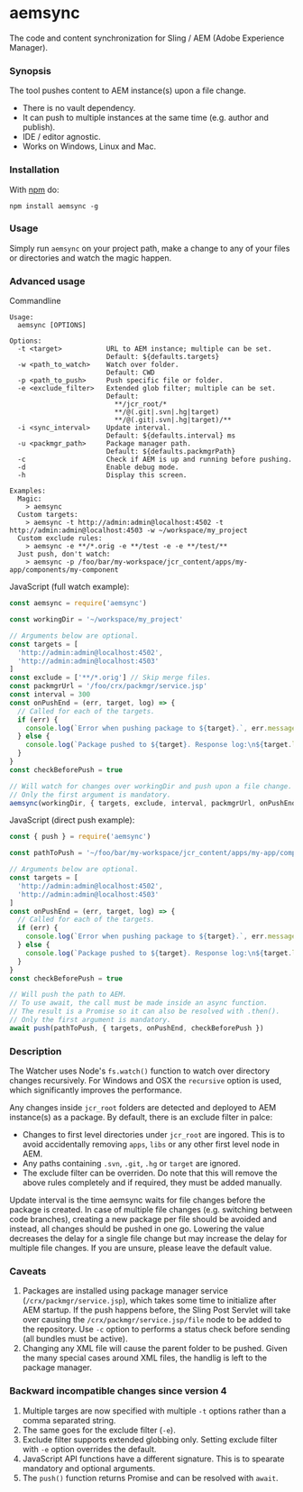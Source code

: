 aemsync
=======

The code and content synchronization for Sling / AEM (Adobe Experience Manager).

### Synopsis

The tool pushes content to AEM instance(s) upon a file change.
* There is no vault dependency.
* It can push to multiple instances at the same time (e.g. author and publish).
* IDE / editor agnostic.
* Works on Windows, Linux and Mac.

### Installation

With [npm](http://npmjs.org) do:

```
npm install aemsync -g
```

### Usage

Simply run `aemsync` on your project path, make a change to any of your files or directories and watch the magic happen.

### Advanced usage

Commandline
```
Usage:
  aemsync [OPTIONS]

Options:
  -t <target>           URL to AEM instance; multiple can be set.
                        Default: ${defaults.targets}
  -w <path_to_watch>    Watch over folder.
                        Default: CWD
  -p <path_to_push>     Push specific file or folder.
  -e <exclude_filter>   Extended glob filter; multiple can be set.
                        Default:
                          **/jcr_root/*
                          **/@(.git|.svn|.hg|target)
                          **/@(.git|.svn|.hg|target)/**
  -i <sync_interval>    Update interval.
                        Default: ${defaults.interval} ms
  -u <packmgr_path>     Package manager path.
                        Default: ${defaults.packmgrPath}
  -c                    Check if AEM is up and running before pushing.
  -d                    Enable debug mode.
  -h                    Display this screen.

Examples:
  Magic:
    > aemsync
  Custom targets:
    > aemsync -t http://admin:admin@localhost:4502 -t http://admin:admin@localhost:4503 -w ~/workspace/my_project
  Custom exclude rules:
    > aemsync -e **/*.orig -e **/test -e -e **/test/**
  Just push, don't watch:
    > aemsync -p /foo/bar/my-workspace/jcr_content/apps/my-app/components/my-component
```

JavaScript (full watch example):
```JavaScript
const aemsync = require('aemsync')

const workingDir = '~/workspace/my_project'

// Arguments below are optional.
const targets = [
  'http://admin:admin@localhost:4502',
  'http://admin:admin@localhost:4503'
]
const exclude = ['**/*.orig'] // Skip merge files.
const packmgrUrl = '/foo/crx/packmgr/service.jsp'
const interval = 300
const onPushEnd = (err, target, log) => {
  // Called for each of the targets.
  if (err) {
    console.log(`Error when pushing package to ${target}.`, err.message)
  } else {
    console.log(`Package pushed to ${target}. Response log:\n${target.log}`)
  }
}
const checkBeforePush = true

// Will watch for changes over workingDir and push upon a file change.
// Only the first argument is mandatory.
aemsync(workingDir, { targets, exclude, interval, packmgrUrl, onPushEnd, checkBeforePush })
```

JavaScript (direct push example):
```JavaScript
const { push } = require('aemsync')

const pathToPush = '~/foo/bar/my-workspace/jcr_content/apps/my-app/components/my-component'

// Arguments below are optional.
const targets = [
  'http://admin:admin@localhost:4502',
  'http://admin:admin@localhost:4503'
]
const onPushEnd = (err, target, log) => {
  // Called for each of the targets.
  if (err) {
    console.log(`Error when pushing package to ${target}.`, err.message)
  } else {
    console.log(`Package pushed to ${target}. Response log:\n${target.log}`)
  }
}
const checkBeforePush = true

// Will push the path to AEM.
// To use await, the call must be made inside an async function.
// The result is a Promise so it can also be resolved with .then().
// Only the first argument is mandatory.
await push(pathToPush, { targets, onPushEnd, checkBeforePush })
```

### Description

The Watcher uses Node's `fs.watch()` function to watch over directory changes recursively. For Windows and OSX the `recursive` option is used, which significantly improves the performance.

Any changes inside `jcr_root` folders are detected and deployed to AEM instance(s) as a package. By default, there is an exclude filter in palce:
* Changes to first level directories under `jcr_root` are ingored. This is to avoid accidentally removing `apps`, `libs` or any other first level node in AEM.
* Any paths containing `.svn`, `.git`, `.hg` or `target` are ignored.
* The exclude filter can be overriden. Do note that this will remove the above rules completely and if required, they must be added manually.

Update interval is the time aemsync waits for file changes before the package is created. In case of multiple file changes (e.g. switching between code branches), creating a new package per file should be avoided and instead, all changes should be pushed in one go. Lowering the value decreases the delay for a single file change but may increase the delay for multiple file changes. If you are unsure, please leave the default value.

### Caveats

1. Packages are installed using package manager service (`/crx/packmgr/service.jsp`), which takes some time to initialize after AEM startup. If the push happens before, the Sling Post Servlet will take over causing the `/crx/packmgr/service.jsp/file` node to be added to the repository. Use `-c` option to performs a status check before sending (all bundles must be active).
2. Changing any XML file will cause the parent folder to be pushed. Given the many special cases around XML files, the handlig is left to the package manager.

### Backward incompatible changes since version 4

1. Multiple targes are now specified with multiple `-t` options rather than a comma separated string.
2. The same goes for the exclude filter (`-e`).
3. Exclude filter supports extended globbing only. Setting exclude filter with `-e` option overrides the default.
4. JavaScript API functions have a different signature. This is to spearate mandatory and optional arguments.
5. The `push()` function returns Promise and can be resolved with `await`.
